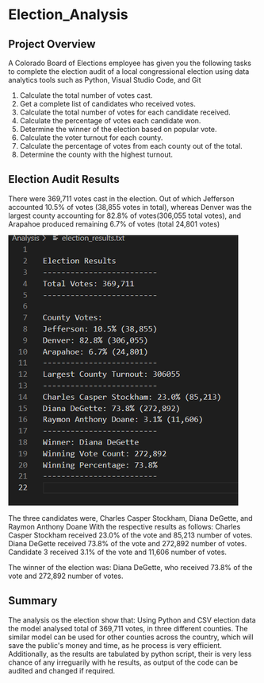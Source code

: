 # Election_Analysis
## Project Overview
 A Colorado Board of Elections employee has given you the following tasks to complete the election audit of a local congressional election using data analytics tools such as Python, Visual Studio Code, and Git
 
1. Calculate the total number of votes cast.
2. Get a complete list of candidates who received votes.
3. Calculate the total number of votes for each candidate received.
4. Calculate the percentage of votes each candidate won.
5. Determine the winner of the election based on popular vote.
6. Calculate the voter turnout for each county.
7. Calculate the percentage of votes from each county out of the total.
8. Determine the county with the highest turnout.

## Election Audit Results

There were 369,711 votes cast in the election. Out of which Jefferson accounted 10.5% of votes (38,855 votes in total), whereas Denver was the largest county accounting for 82.8% of votes(306,055 total votes), and Arapahoe produced remaining 6.7% of votes (total 24,801 votes)

![Election Results](https://github.com/div1085/Election_Analysis/blob/07bc2282ef910105238bd2dc11ef3d7b83175b7f/Resources/election_results.PNG)

The three candidates were, Charles Casper Stockham, Diana DeGette, and Raymon Anthony Doane
With the respective results as follows:
Charles Casper Stockham received 23.0% of the vote and 85,213 number of votes.
Diana DeGette received 73.8% of the vote and 272,892 number of votes.
Candidate 3 received 3.1% of the vote and 11,606 number of votes.

The winner of the election was:
Diana DeGette, who received 73.8% of the vote and 272,892 number of votes.

## Summary
The analysis os the election show that:
Using Python and CSV election data the model analysed total of 369,711 votes, in three different counties. The similar model can be used for other counties across the country, which will save the public's money and time, as he process is very efficient. Additionally, as the results are tabulated by python script, their is very less chance of any irreguarily with he results, as output of the code can be audited and changed if required.


